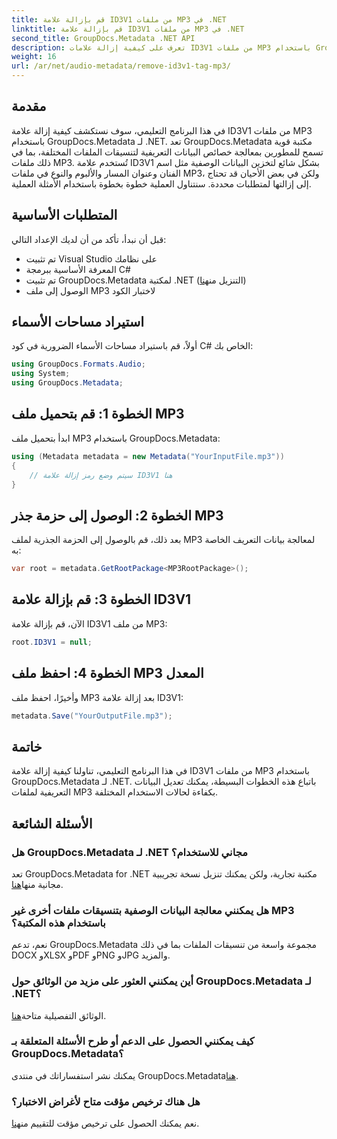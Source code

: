 ```yaml
---
title: قم بإزالة علامة ID3V1 من ملفات MP3 في .NET
linktitle: قم بإزالة علامة ID3V1 من ملفات MP3 في .NET
second_title: GroupDocs.Metadata .NET API
description: تعرف على كيفية إزالة علامات ID3V1 من ملفات MP3 باستخدام GroupDocs.Metadata لـ .NET. دليل سهل خطوة بخطوة مع أمثلة عملية.
weight: 16
url: /ar/net/audio-metadata/remove-id3v1-tag-mp3/
---
```

## مقدمة
في هذا البرنامج التعليمي، سوف نستكشف كيفية إزالة علامة ID3V1 من ملفات MP3 باستخدام GroupDocs.Metadata لـ .NET. تعد GroupDocs.Metadata مكتبة قوية تسمح للمطورين بمعالجة خصائص البيانات التعريفية لتنسيقات الملفات المختلفة، بما في ذلك ملفات MP3. تُستخدم علامة ID3V1 بشكل شائع لتخزين البيانات الوصفية مثل اسم الفنان وعنوان المسار والألبوم والنوع في ملفات MP3، ولكن في بعض الأحيان قد تحتاج إلى إزالتها لمتطلبات محددة. سنتناول العملية خطوة بخطوة باستخدام الأمثلة العملية.
## المتطلبات الأساسية
قبل أن نبدأ، تأكد من أن لديك الإعداد التالي:
- تم تثبيت Visual Studio على نظامك
- المعرفة الأساسية ببرمجة C#
-  تم تثبيت GroupDocs.Metadata لمكتبة .NET (التنزيل من[هنا](https://releases.groupdocs.com/metadata/net/))
- الوصول إلى ملف MP3 لاختبار الكود

## استيراد مساحات الأسماء
أولاً، قم باستيراد مساحات الأسماء الضرورية في كود C# الخاص بك:
```csharp
using GroupDocs.Formats.Audio;
using System;
using GroupDocs.Metadata;
```
## الخطوة 1: قم بتحميل ملف MP3
ابدأ بتحميل ملف MP3 باستخدام GroupDocs.Metadata:
```csharp
using (Metadata metadata = new Metadata("YourInputFile.mp3"))
{
    // سيتم وضع رمز إزالة علامة ID3V1 هنا
}
```
## الخطوة 2: الوصول إلى حزمة جذر MP3
بعد ذلك، قم بالوصول إلى الحزمة الجذرية لملف MP3 لمعالجة بيانات التعريف الخاصة به:
```csharp
var root = metadata.GetRootPackage<MP3RootPackage>();
```
## الخطوة 3: قم بإزالة علامة ID3V1
الآن، قم بإزالة علامة ID3V1 من ملف MP3:
```csharp
root.ID3V1 = null;
```
## الخطوة 4: احفظ ملف MP3 المعدل
وأخيرًا، احفظ ملف MP3 بعد إزالة علامة ID3V1:
```csharp
metadata.Save("YourOutputFile.mp3");
```

## خاتمة
في هذا البرنامج التعليمي، تناولنا كيفية إزالة علامة ID3V1 من ملفات MP3 باستخدام GroupDocs.Metadata لـ .NET. باتباع هذه الخطوات البسيطة، يمكنك تعديل البيانات التعريفية لملفات MP3 بكفاءة لحالات الاستخدام المختلفة.

## الأسئلة الشائعة
### هل GroupDocs.Metadata لـ .NET مجاني للاستخدام؟
 تعد GroupDocs.Metadata for .NET مكتبة تجارية، ولكن يمكنك تنزيل نسخة تجريبية مجانية منها[هنا](https://releases.groupdocs.com/).
### هل يمكنني معالجة البيانات الوصفية بتنسيقات ملفات أخرى غير MP3 باستخدام هذه المكتبة؟
نعم، تدعم GroupDocs.Metadata مجموعة واسعة من تنسيقات الملفات بما في ذلك DOCX وXLSX وPDF وPNG وJPG والمزيد.
### أين يمكنني العثور على مزيد من الوثائق حول GroupDocs.Metadata لـ .NET؟
 الوثائق التفصيلية متاحة[هنا](https://tutorials.groupdocs.com/metadata/net/).
### كيف يمكنني الحصول على الدعم أو طرح الأسئلة المتعلقة بـ GroupDocs.Metadata؟
 يمكنك نشر استفساراتك في منتدى GroupDocs.Metadata[هنا](https://forum.groupdocs.com/c/metadata/14).
### هل هناك ترخيص مؤقت متاح لأغراض الاختبار؟
 نعم يمكنك الحصول على ترخيص مؤقت للتقييم من[هنا](https://purchase.groupdocs.com/temporary-license/).
